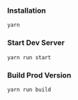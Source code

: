 ### Installation

```
yarn
```

### Start Dev Server

```
yarn run start
```

### Build Prod Version

```
yarn run build
```
